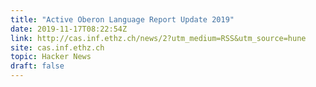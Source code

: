 ```yaml
---
title: "Active Oberon Language Report Update 2019"
date: 2019-11-17T08:22:54Z
link: http://cas.inf.ethz.ch/news/2?utm_medium=RSS&utm_source=hune
site: cas.inf.ethz.ch
topic: Hacker News
draft: false
---
```

